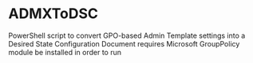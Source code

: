# ADMXToDSC
PowerShell script to convert GPO-based Admin Template settings into a Desired State Configuration Document
requires Microsoft GroupPolicy module be installed in order to run
